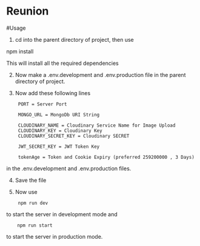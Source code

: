 # Reunion

#Usage

1. cd into the parent directory of project, then use

npm install

This will install all the required dependencies

2. Now make a .env.development and .env.production file in the parent directory of project.

3. Now add these following lines

		PORT = Server Port

		MONGO_URL = MongoDb URI String

		CLOUDINARY_NAME = Cloudinary Service Name for Image Upload
		CLOUDINARY_KEY = Cloudinary Key
		CLOUDINARY_SECRET_KEY = Cloudinary SECRET

		JWT_SECRET_KEY = JWT Token Key

		tokenAge = Token and Cookie Expiry (preferred 259200000 , 3 Days)

in the .env.development and .env.production files.

4. Save the file

5. Now use

		npm run dev

to start the server in development mode and

    	npm run start

to start the server in production mode.
